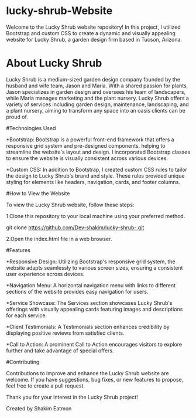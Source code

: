 # lucky-shrub-Website

Welcome to the Lucky Shrub website repository! In this project, I utilized Bootstrap and custom CSS to create a dynamic and visually appealing website for Lucky Shrub, a garden design firm based in Tucson, Arizona.

# About Lucky Shrub

Lucky Shrub is a medium-sized garden design company founded by the husband and wife team, Jason and Maria. With a shared passion for plants, Jason specializes in garden design and oversees his team of landscapers, while Maria manages marketing and the plant nursery. Lucky Shrub offers a variety of services including garden design, maintenance, landscaping, and a plant nursery, aiming to transform any space into an oasis clients can be proud of.

#Technologies Used

*Bootstrap: Bootstrap is a powerful front-end framework that offers a responsive grid system and pre-designed components, helping to streamline the website's layout and design. I incorporated Bootstrap classes to ensure the website is visually consistent across various devices.

*Custom CSS: In addition to Bootstrap, I created custom CSS rules to tailor the design to Lucky Shrub's brand and style. These rules provided unique styling for elements like headers, navigation, cards, and footer columns.

#How to View the Website

To view the Lucky Shrub website, follow these steps:

1.Clone this repository to your local machine using your preferred method.

git clone https://github.com/Dev-shakim/lucky-shrub-.git

2.Open the index.html file in a web browser.

#Features

*Responsive Design: Utilizing Bootstrap's responsive grid system, the website adapts seamlessly to various screen sizes, ensuring a consistent user experience across devices.

*Navigation Menu: A horizontal navigation menu with links to different sections of the website provides easy navigation for users.

*Service Showcase: The Services section showcases Lucky Shrub's offerings with visually appealing cards featuring images and descriptions for each service.

*Client Testimonials: A Testimonials section enhances credibility by displaying positive reviews from satisfied clients.

*Call to Action: A prominent Call to Action encourages visitors to explore further and take advantage of special offers.

#Contributing

Contributions to improve and enhance the Lucky Shrub website are welcome. If you have suggestions, bug fixes, or new features to propose, feel free to create a pull request.

Thank you for your interest in the Lucky Shrub project!


Created by Shakim Eatmon
